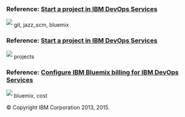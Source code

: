 ### Reference: [Start a project in IBM DevOps Services](/docs/reference/startproject) 
<img src="../all/images/tag.png"  align="bottom" style="display: inline; margin: 0px; border-style: none; margin-bottom: 5px;"> git, jazz_scm, bluemix

### Reference: [Start a project in IBM DevOps Services](/docs/reference/startproject)
<img src="../all/images/tag.png"  align="bottom" style="display: inline; margin: 0px; border-style: none; margin-bottom: 5px;">  projects

### Reference: [Configure IBM Bluemix billing for IBM DevOps Services](/docs/reference/billing)
<img src="../all/images/tag.png"  align="bottom" style="display: inline; margin: 0px; border-style: none; margin-bottom: 5px;"> bluemix, cost

&copy; Copyright IBM Corporation 2013, 2015.


